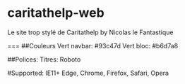 # caritathelp-web
Le site trop stylé de Caritathelp by Nicolas le Fantastique


===
##Couleurs
Vert navbar: #93c47d
Vert bloc: #b6d7a8

##Polices:
Titres: Roboto

#Supported:
IE11+
Edge, Chrome, Firefox, Safari, Opera
